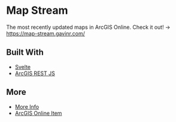 # Map Stream

The most recently updated maps in ArcGIS Online. Check it out! -> https://map-stream.gavinr.com/

## Built With

- [Svelte](https://svelte.dev)
- [ArcGIS REST JS](https://esri.github.io/arcgis-rest-js/)

## More

- [More Info](https://gavinr.com/map-stream/)
- [ArcGIS Online Item](https://www.arcgis.com/home/item.html?id=3b5116e1758f49fe83c924b0465c19ed#)
